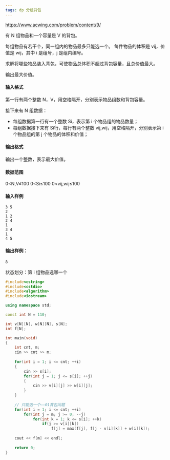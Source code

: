 ```yaml
---
tags: dp 分组背包
---
```




https://www.acwing.com/problem/content/9/



有 N 组物品和一个容量是 V 的背包。

每组物品有若干个，同一组内的物品最多只能选一个。
每件物品的体积是 vij，价值是 wij，其中 i 是组号，j 是组内编号。

求解将哪些物品装入背包，可使物品总体积不超过背包容量，且总价值最大。

输出最大价值。

#### 输入格式

第一行有两个整数 N，V，用空格隔开，分别表示物品组数和背包容量。

接下来有 N 组数据：

- 每组数据第一行有一个整数 Si，表示第 i 个物品组的物品数量；
- 每组数据接下来有 Si行，每行有两个整数 vij,wij，用空格隔开，分别表示第 i 个物品组的第 j 个物品的体积和价值；

#### 输出格式

输出一个整数，表示最大价值。

#### 数据范围

0<N,V≤100
0<Si≤100
0<vij,wij≤100

#### 输入样例

```
3 5
2
1 2
2 4
1
3 4
1
4 5
```

#### 输出样例：

```
8
```



状态划分：第 i 组物品选哪一个



```cpp
#include<cstring>
#include<cstdio>
#include<algorithm>
#include<iostream>

using namespace std;

const int N = 110;

int v[N][N], w[N][N], s[N];
int f[N];

int main(void)
{
    int cnt, m;
    cin >> cnt >> m;
    
    for(int i = 1; i <= cnt; ++i)
    {
        cin >> s[i];
        for(int j = 1; j <= s[i]; ++j)
        {
            cin >> v[i][j] >> w[i][j];
        }
    }
    
    // 只能选一个——01背包问题
    for(int i = 1; i <= cnt; ++i)
        for(int j = m; j >= 0; --j)
            for(int k = 1; k <= s[i]; ++k)
                if(j >= v[i][k])
                    f[j] = max(f[j], f[j - v[i][k]] + w[i][k]);
                    
    cout << f[m] << endl;
    
    return 0;
}
```

